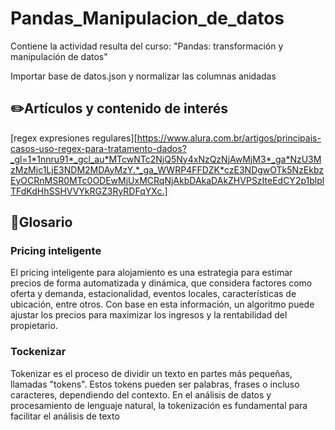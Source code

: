 # Pandas_Manipulacion_de_datos
Contiene la actividad resulta del curso: "Pandas: transformación y manipulación de datos"

Importar base de datos.json y normalizar las columnas anidadas

## ✏️Artículos y contenido de interés
[regex expresiones regulares][https://www.alura.com.br/artigos/principais-casos-uso-regex-para-tratamento-dados?_gl=1*1nnru91*_gcl_au*MTcwNTc2NjQ5Ny4xNzQzNjAwMjM3*_ga*NzU3MzMzMjc1LjE3NDM2MDAyMzY.*_ga_WWRP4FFDZK*czE3NDgwOTk5NzEkbzEyOCRnMSR0MTc0ODEwMjUxMCRqNjAkbDAkaDAkZHVPSzIteEdCY2p1blplTFdKdHhSSHVVYkRGZ3RyRDFqYXc.]


## 📒Glosario
### Pricing inteligente
El pricing inteligente para alojamiento es una estrategia para estimar precios de forma automatizada y dinámica, que considera factores como oferta y demanda, estacionalidad, eventos locales, características de ubicación, entre otros. Con base en esta información, un algoritmo puede ajustar los precios para maximizar los ingresos y la rentabilidad del propietario.

### Tockenizar
Tokenizar es el proceso de dividir un texto en partes más pequeñas, llamadas "tokens". Estos tokens pueden ser palabras, frases o incluso caracteres, dependiendo del contexto. En el análisis de datos y procesamiento de lenguaje natural, la tokenización es fundamental para facilitar el análisis de texto
